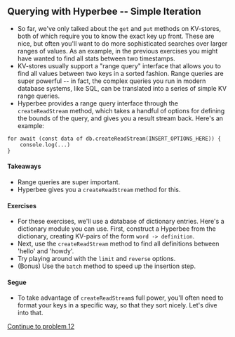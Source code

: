 ## Querying with Hyperbee -- Simple Iteration
* So far, we've only talked about the `get` and `put` methods on KV-stores, both of which require you to know the exact key up front. These are nice, but often you'll want to do more sophisticated searches over larger ranges of values. As an example, in the previous exercises you might have wanted to find all stats between two timestamps.
* KV-stores usually support a "range query" interface that allows you to find all values between two keys in a sorted fashion. Range queries are super powerful -- in fact, the complex queries you run in modern database systems, like SQL, can be translated into a series of simple KV range queries.
* Hyperbee provides a range query interface through the `createReadStream` method, which takes a handful of options for defining the bounds of the query, and gives you a result stream back. Here's an example:

```
for await (const data of db.createReadStream(INSERT_OPTIONS_HERE)) {
    console.log(...)
}
```

#### Takeaways
* Range queries are super important.
* Hyperbee gives you a `createReadStream` method for this.

#### Exercises
* For these exercises, we'll use a database of dictionary entries. Here's a dictionary module you can use. First, construct a Hyperbee from the dictionary, creating KV-pairs of the form `word -> definition`.
* Next, use the `createReadStream` method to find all definitions between 'hello' and 'howdy'.
* Try playing around with the `limit` and `reverse` options.
* (Bonus) Use the `batch` method to speed up the insertion step.

#### Segue
* To take advantage of `createReadStream`s full power, you'll often need to format your keys in a specific way, so that they sort nicely. Let's dive into that.

[Continue to problem 12](12.md)
